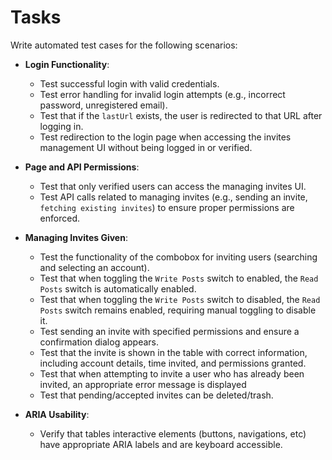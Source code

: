 # Tasks
Write automated test cases for the following scenarios:

- **Login Functionality**:
  - Test successful login with valid credentials.
  - Test error handling for invalid login attempts (e.g., incorrect password, unregistered email).
  - Test that if the `lastUrl` exists, the user is redirected to that URL after logging in.
  - Test redirection to the login page when accessing the invites management UI without being logged in or verified.

- **Page and API Permissions**:
  - Test that only verified users can access the managing invites UI.
  - Test API calls related to managing invites (e.g., sending an invite, `fetching existing invites`) to ensure proper permissions are enforced.

- **Managing Invites Given**:
  - Test the functionality of the combobox for inviting users (searching and selecting an account).
  - Test that when toggling the `Write Posts` switch to enabled, the `Read Posts` switch is automatically enabled.
  - Test that when toggling the `Write Posts` switch to disabled, the `Read Posts` switch remains enabled, requiring manual toggling to disable it. 
  - Test sending an invite with specified permissions and ensure a confirmation dialog appears.
  - Test that the invite is shown in the table with correct information, including account details, time invited, and permissions granted.
  - Test that when attempting to invite a user who has already been invited, an appropriate error message is displayed
  - Test that pending/accepted invites can be deleted/trash.

- **ARIA Usability**:
  - Verify that tables interactive elements (buttons, navigations, etc) have appropriate ARIA labels and are keyboard accessible.